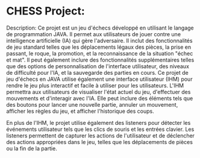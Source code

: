 # CHESS Project:

Description: Ce projet est un jeu d'échecs développé en utilisant le langage de programmation JAVA. Il permet aux utilisateurs de jouer contre une intelligence artificielle (IA) qui gère l'adversaire. Il inclut des fonctionnalités de jeu standard telles que les déplacements légaux des pièces, la prise en passant, le roque, la promotion, et la reconnaissance de la situation "échec et mat". Il peut également inclure des fonctionnalités supplémentaires telles que des options de personnalisation de l'interface utilisateur, des niveaux de difficulté pour l'IA, et la sauvegarde des parties en cours.
Ce projet de jeu d'échecs en JAVA utilise également une interface utilisateur (IHM) pour rendre le jeu plus interactif et facile à utiliser pour les utilisateurs. L'IHM permettra aux utilisateurs de visualiser l'état actuel du jeu, d'effectuer des mouvements et d'interagir avec l'IA. Elle peut inclure des éléments tels que des boutons pour lancer une nouvelle partie, annuler un mouvement, afficher les règles du jeu, et afficher l'historique des coups.

En plus de l'IHM, le projet utilise également des listeners pour détecter les événements utilisateur tels que les clics de souris et les entrées clavier. Les listeners permettent de capturer les actions de l'utilisateur et de déclencher des actions appropriées dans le jeu, telles que les déplacements de pièces ou la fin de la partie.
